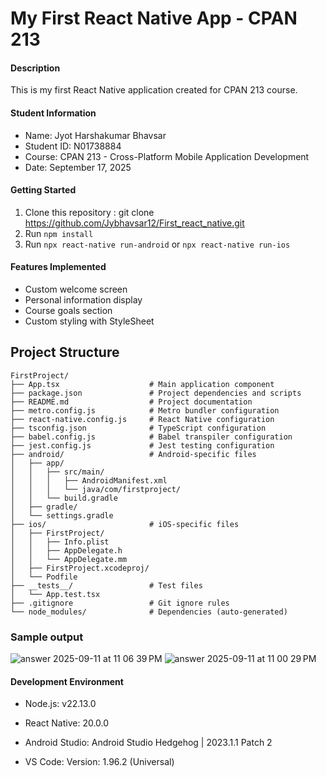 # My First React Native App - CPAN 213

#### Description
This is my first React Native application created for CPAN 213 course.

#### Student Information
- Name: Jyot Harshakumar Bhavsar
- Student ID: N01738884
- Course: CPAN 213 - Cross-Platform Mobile Application Development
- Date: September 17, 2025

#### Getting Started
1. Clone this repository : git clone https://github.com/Jybhavsar12/First_react_native.git
2. Run `npm install`
3. Run `npx react-native run-android` or `npx react-native run-ios`

#### Features Implemented
- Custom welcome screen
- Personal information display
- Course goals section
- Custom styling with StyleSheet
  
## Project Structure
```
FirstProject/
├── App.tsx                    # Main application component
├── package.json               # Project dependencies and scripts
├── README.md                  # Project documentation
├── metro.config.js            # Metro bundler configuration
├── react-native.config.js     # React Native configuration
├── tsconfig.json              # TypeScript configuration
├── babel.config.js            # Babel transpiler configuration
├── jest.config.js             # Jest testing configuration
├── android/                   # Android-specific files
│   ├── app/
│   │   ├── src/main/
│   │   │   ├── AndroidManifest.xml
│   │   │   └── java/com/firstproject/
│   │   └── build.gradle
│   ├── gradle/
│   └── settings.gradle
├── ios/                       # iOS-specific files
│   ├── FirstProject/
│   │   ├── Info.plist
│   │   ├── AppDelegate.h
│   │   └── AppDelegate.mm
│   ├── FirstProject.xcodeproj/
│   └── Podfile
├── __tests__/                 # Test files
│   └── App.test.tsx
├── .gitignore                 # Git ignore rules
└── node_modules/              # Dependencies (auto-generated)
```


### Sample output 

![answer 2025-09-11 at 11 06 39 PM](https://github.com/user-attachments/assets/2c660d83-7d42-4529-9a27-11ba371ada09)
![answer 2025-09-11 at 11 00 29 PM](https://github.com/user-attachments/assets/c8b87989-bd3c-45a8-9809-e735d9a1bf8c)


#### Development Environment
- Node.js: v22.13.0
- React Native: 20.0.0
- Android Studio: Android Studio Hedgehog | 2023.1.1 Patch 2



- VS Code: Version: 1.96.2 (Universal)

